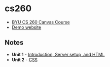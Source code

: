 # cs260

- [BYU CS 260 Canvas Course](https://byu.instructure.com/courses/13246)
- [Demo website](https://cs260.leesjensen.com)

## Notes

- **Unit 1** - [Introduction, Server setup, and HTML](/Unit1.md)
- **Unit 2** - [CSS](/Unit2.md)
